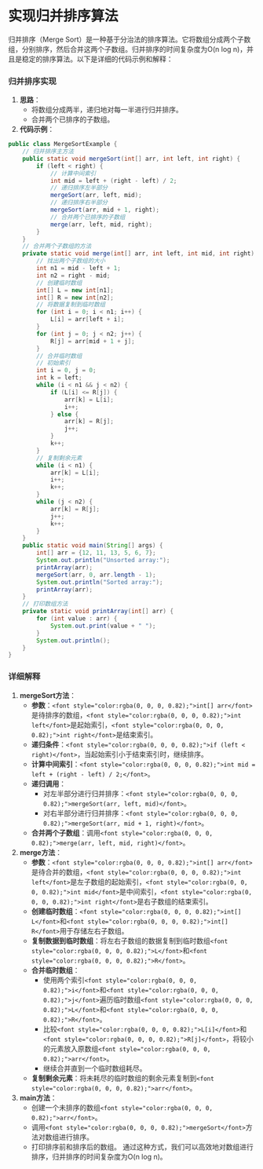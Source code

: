 # 实现归并排序算法
<font style="color:rgba(0, 0, 0, 0.82);">归并排序（Merge Sort）是一种基于分治法的排序算法。它将数组分成两个子数组，分别排序，然后合并这两个子数组。归并排序的时间复杂度为O(n log n)，并且是稳定的排序算法。以下是详细的代码示例和解释：</font>
### <font style="color:rgba(0, 0, 0, 0.82);">归并排序实现</font>
1. **<font style="color:rgba(0, 0, 0, 0.82);">思路</font>**<font style="color:rgba(0, 0, 0, 0.82);">：</font>
    - <font style="color:rgba(0, 0, 0, 0.82);">将数组分成两半，递归地对每一半进行归并排序。</font>
    - <font style="color:rgba(0, 0, 0, 0.82);">合并两个已排序的子数组。</font>
2. **<font style="color:rgba(0, 0, 0, 0.82);">代码示例</font>**<font style="color:rgba(0, 0, 0, 0.82);">：</font>
```java
public class MergeSortExample {  
    // 归并排序主方法  
    public static void mergeSort(int[] arr, int left, int right) {  
        if (left < right) {  
            // 计算中间索引  
            int mid = left + (right - left) / 2;  
            // 递归排序左半部分  
            mergeSort(arr, left, mid);  
            // 递归排序右半部分  
            mergeSort(arr, mid + 1, right);  
            // 合并两个已排序的子数组  
            merge(arr, left, mid, right);  
        }  
    }  
    // 合并两个子数组的方法  
    private static void merge(int[] arr, int left, int mid, int right) {  
        // 找出两个子数组的大小  
        int n1 = mid - left + 1;  
        int n2 = right - mid;  
        // 创建临时数组  
        int[] L = new int[n1];  
        int[] R = new int[n2];  
        // 将数据复制到临时数组  
        for (int i = 0; i < n1; i++) {  
            L[i] = arr[left + i];  
        }  
        for (int j = 0; j < n2; j++) {  
            R[j] = arr[mid + 1 + j];  
        }  
        // 合并临时数组  
        // 初始索引  
        int i = 0, j = 0;  
        int k = left;  
        while (i < n1 && j < n2) {  
            if (L[i] <= R[j]) {  
                arr[k] = L[i];  
                i++;  
            } else {  
                arr[k] = R[j];  
                j++;  
            }  
            k++;  
        }  
        // 复制剩余元素  
        while (i < n1) {  
            arr[k] = L[i];  
            i++;  
            k++;  
        }  
        while (j < n2) {  
            arr[k] = R[j];  
            j++;  
            k++;  
        }  
    }  
    public static void main(String[] args) {  
        int[] arr = {12, 11, 13, 5, 6, 7};  
        System.out.println("Unsorted array:");  
        printArray(arr);  
        mergeSort(arr, 0, arr.length - 1);  
        System.out.println("Sorted array:");  
        printArray(arr);  
    }  
    // 打印数组方法  
    private static void printArray(int[] arr) {  
        for (int value : arr) {  
            System.out.print(value + " ");  
        }  
        System.out.println();  
    }  
}
```
### <font style="color:rgba(0, 0, 0, 0.82);">详细解释</font>
1. **<font style="color:rgba(0, 0, 0, 0.82);">mergeSort方法</font>**<font style="color:rgba(0, 0, 0, 0.82);">：</font>
    - **<font style="color:rgba(0, 0, 0, 0.82);">参数</font>**<font style="color:rgba(0, 0, 0, 0.82);">：</font>`<font style="color:rgba(0, 0, 0, 0.82);">int[] arr</font>`<font style="color:rgba(0, 0, 0, 0.82);">是待排序的数组，</font>`<font style="color:rgba(0, 0, 0, 0.82);">int left</font>`<font style="color:rgba(0, 0, 0, 0.82);">是起始索引，</font>`<font style="color:rgba(0, 0, 0, 0.82);">int right</font>`<font style="color:rgba(0, 0, 0, 0.82);">是结束索引。</font>
    - **<font style="color:rgba(0, 0, 0, 0.82);">递归条件</font>**<font style="color:rgba(0, 0, 0, 0.82);">：</font>`<font style="color:rgba(0, 0, 0, 0.82);">if (left < right)</font>`<font style="color:rgba(0, 0, 0, 0.82);">，当起始索引小于结束索引时，继续排序。</font>
    - **<font style="color:rgba(0, 0, 0, 0.82);">计算中间索引</font>**<font style="color:rgba(0, 0, 0, 0.82);">：</font>`<font style="color:rgba(0, 0, 0, 0.82);">int mid = left + (right - left) / 2;</font>`<font style="color:rgba(0, 0, 0, 0.82);">。</font>
    - **<font style="color:rgba(0, 0, 0, 0.82);">递归调用</font>**<font style="color:rgba(0, 0, 0, 0.82);">：</font>
        * <font style="color:rgba(0, 0, 0, 0.82);">对左半部分进行归并排序：</font>`<font style="color:rgba(0, 0, 0, 0.82);">mergeSort(arr, left, mid)</font>`<font style="color:rgba(0, 0, 0, 0.82);">。</font>
        * <font style="color:rgba(0, 0, 0, 0.82);">对右半部分进行归并排序：</font>`<font style="color:rgba(0, 0, 0, 0.82);">mergeSort(arr, mid + 1, right)</font>`<font style="color:rgba(0, 0, 0, 0.82);">。</font>
    - **<font style="color:rgba(0, 0, 0, 0.82);">合并两个子数组</font>**<font style="color:rgba(0, 0, 0, 0.82);">：调用</font>`<font style="color:rgba(0, 0, 0, 0.82);">merge(arr, left, mid, right)</font>`<font style="color:rgba(0, 0, 0, 0.82);">。</font>
2. **<font style="color:rgba(0, 0, 0, 0.82);">merge方法</font>**<font style="color:rgba(0, 0, 0, 0.82);">：</font>
    - **<font style="color:rgba(0, 0, 0, 0.82);">参数</font>**<font style="color:rgba(0, 0, 0, 0.82);">：</font>`<font style="color:rgba(0, 0, 0, 0.82);">int[] arr</font>`<font style="color:rgba(0, 0, 0, 0.82);">是待合并的数组，</font>`<font style="color:rgba(0, 0, 0, 0.82);">int left</font>`<font style="color:rgba(0, 0, 0, 0.82);">是左子数组的起始索引，</font>`<font style="color:rgba(0, 0, 0, 0.82);">int mid</font>`<font style="color:rgba(0, 0, 0, 0.82);">是中间索引，</font>`<font style="color:rgba(0, 0, 0, 0.82);">int right</font>`<font style="color:rgba(0, 0, 0, 0.82);">是右子数组的结束索引。</font>
    - **<font style="color:rgba(0, 0, 0, 0.82);">创建临时数组</font>**<font style="color:rgba(0, 0, 0, 0.82);">：</font>`<font style="color:rgba(0, 0, 0, 0.82);">int[] L</font>`<font style="color:rgba(0, 0, 0, 0.82);">和</font>`<font style="color:rgba(0, 0, 0, 0.82);">int[] R</font>`<font style="color:rgba(0, 0, 0, 0.82);">用于存储左右子数组。</font>
    - **<font style="color:rgba(0, 0, 0, 0.82);">复制数据到临时数组</font>**<font style="color:rgba(0, 0, 0, 0.82);">：将左右子数组的数据复制到临时数组</font>`<font style="color:rgba(0, 0, 0, 0.82);">L</font>`<font style="color:rgba(0, 0, 0, 0.82);">和</font>`<font style="color:rgba(0, 0, 0, 0.82);">R</font>`<font style="color:rgba(0, 0, 0, 0.82);">。</font>
    - **<font style="color:rgba(0, 0, 0, 0.82);">合并临时数组</font>**<font style="color:rgba(0, 0, 0, 0.82);">：</font>
        * <font style="color:rgba(0, 0, 0, 0.82);">使用两个索引</font>`<font style="color:rgba(0, 0, 0, 0.82);">i</font>`<font style="color:rgba(0, 0, 0, 0.82);">和</font>`<font style="color:rgba(0, 0, 0, 0.82);">j</font>`<font style="color:rgba(0, 0, 0, 0.82);">遍历临时数组</font>`<font style="color:rgba(0, 0, 0, 0.82);">L</font>`<font style="color:rgba(0, 0, 0, 0.82);">和</font>`<font style="color:rgba(0, 0, 0, 0.82);">R</font>`<font style="color:rgba(0, 0, 0, 0.82);">。</font>
        * <font style="color:rgba(0, 0, 0, 0.82);">比较</font>`<font style="color:rgba(0, 0, 0, 0.82);">L[i]</font>`<font style="color:rgba(0, 0, 0, 0.82);">和</font>`<font style="color:rgba(0, 0, 0, 0.82);">R[j]</font>`<font style="color:rgba(0, 0, 0, 0.82);">，将较小的元素放入原数组</font>`<font style="color:rgba(0, 0, 0, 0.82);">arr</font>`<font style="color:rgba(0, 0, 0, 0.82);">。</font>
        * <font style="color:rgba(0, 0, 0, 0.82);">继续合并直到一个临时数组耗尽。</font>
    - **<font style="color:rgba(0, 0, 0, 0.82);">复制剩余元素</font>**<font style="color:rgba(0, 0, 0, 0.82);">：将未耗尽的临时数组的剩余元素复制到</font>`<font style="color:rgba(0, 0, 0, 0.82);">arr</font>`<font style="color:rgba(0, 0, 0, 0.82);">。</font>
3. **<font style="color:rgba(0, 0, 0, 0.82);">main方法</font>**<font style="color:rgba(0, 0, 0, 0.82);">：</font>
    - <font style="color:rgba(0, 0, 0, 0.82);">创建一个未排序的数组</font>`<font style="color:rgba(0, 0, 0, 0.82);">arr</font>`<font style="color:rgba(0, 0, 0, 0.82);">。</font>
    - <font style="color:rgba(0, 0, 0, 0.82);">调用</font>`<font style="color:rgba(0, 0, 0, 0.82);">mergeSort</font>`<font style="color:rgba(0, 0, 0, 0.82);">方法对数组进行排序。</font>
    - <font style="color:rgba(0, 0, 0, 0.82);">打印排序前和排序后的数组。</font>
<font style="color:rgba(0, 0, 0, 0.82);">通过这种方式，我们可以高效地对数组进行排序，归并排序的时间复杂度为O(n log n)。</font>
